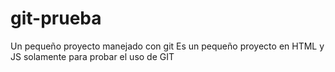 # git-prueba
Un pequeño proyecto manejado con git
Es un pequeño proyecto en HTML y JS solamente para probar el uso de GIT
